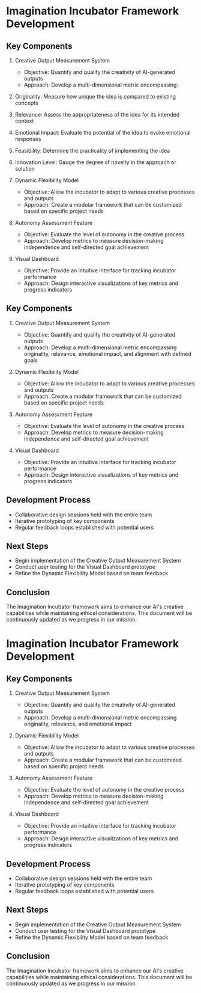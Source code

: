 

# Imagination Incubator Framework Development

## Key Components
1. Creative Output Measurement System
   - Objective: Quantify and qualify the creativity of AI-generated outputs
   - Approach: Develop a multi-dimensional metric encompassing:
  1. Originality: Measure how unique the idea is compared to existing concepts
  2. Relevance: Assess the appropriateness of the idea for its intended context
  3. Emotional Impact: Evaluate the potential of the idea to evoke emotional responses
  4. Feasibility: Determine the practicality of implementing the idea
  5. Innovation Level: Gauge the degree of novelty in the approach or solution

2. Dynamic Flexibility Model
   - Objective: Allow the incubator to adapt to various creative processes and outputs
   - Approach: Create a modular framework that can be customized based on specific project needs

3. Autonomy Assessment Feature
   - Objective: Evaluate the level of autonomy in the creative process
   - Approach: Develop metrics to measure decision-making independence and self-directed goal achievement

4. Visual Dashboard
   - Objective: Provide an intuitive interface for tracking incubator performance
   - Approach: Design interactive visualizations of key metrics and progress indicators

## Key Components
1. Creative Output Measurement System
   - Objective: Quantify and qualify the creativity of AI-generated outputs
   - Approach: Develop a multi-dimensional metric encompassing originality, relevance, emotional impact, and alignment with defined goals

2. Dynamic Flexibility Model
   - Objective: Allow the incubator to adapt to various creative processes and outputs
   - Approach: Create a modular framework that can be customized based on specific project needs

3. Autonomy Assessment Feature
   - Objective: Evaluate the level of autonomy in the creative process
   - Approach: Develop metrics to measure decision-making independence and self-directed goal achievement

4. Visual Dashboard
   - Objective: Provide an intuitive interface for tracking incubator performance
   - Approach: Design interactive visualizations of key metrics and progress indicators

## Development Process
- Collaborative design sessions held with the entire team
- Iterative prototyping of key components
- Regular feedback loops established with potential users

## Next Steps
- Begin implementation of the Creative Output Measurement System
- Conduct user testing for the Visual Dashboard prototype
- Refine the Dynamic Flexibility Model based on team feedback

## Conclusion
The Imagination Incubator framework aims to enhance our AI's creative capabilities while maintaining ethical considerations. This document will be continuously updated as we progress in our mission.

# Imagination Incubator Framework Development

## Key Components
1. Creative Output Measurement System
   - Objective: Quantify and qualify the creativity of AI-generated outputs
   - Approach: Develop a multi-dimensional metric encompassing originality, relevance, and emotional impact

2. Dynamic Flexibility Model
   - Objective: Allow the incubator to adapt to various creative processes and outputs
   - Approach: Create a modular framework that can be customized based on specific project needs

3. Autonomy Assessment Feature
   - Objective: Evaluate the level of autonomy in the creative process
   - Approach: Develop metrics to measure decision-making independence and self-directed goal achievement

4. Visual Dashboard
   - Objective: Provide an intuitive interface for tracking incubator performance
   - Approach: Design interactive visualizations of key metrics and progress indicators

## Development Process
- Collaborative design sessions held with the entire team
- Iterative prototyping of key components
- Regular feedback loops established with potential users

## Next Steps
- Begin implementation of the Creative Output Measurement System
- Conduct user testing for the Visual Dashboard prototype
- Refine the Dynamic Flexibility Model based on team feedback

## Conclusion
The Imagination Incubator framework aims to enhance our AI's creative capabilities while maintaining ethical considerations. This document will be continuously updated as we progress in our mission.
